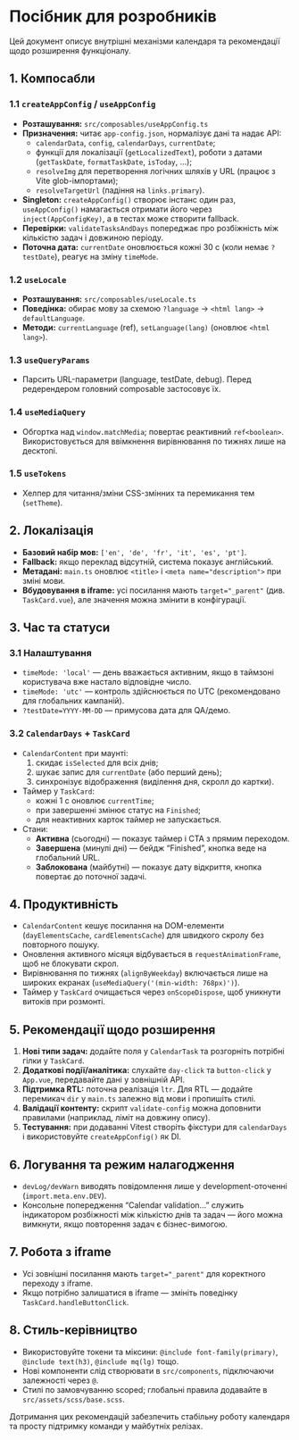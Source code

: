 # Посібник для розробників

Цей документ описує внутрішні механізми календаря та рекомендації щодо розширення функціоналу.

## 1. Компосабли

### 1.1 `createAppConfig` / `useAppConfig`
- **Розташування:** `src/composables/useAppConfig.ts`
- **Призначення:** читає `app-config.json`, нормалізує дані та надає API:
  - `calendarData`, `config`, `calendarDays`, `currentDate`;
  - функції для локалізації (`getLocalizedText`), роботи з датами (`getTaskDate`, `formatTaskDate`, `isToday`, ...);
  - `resolveImg` для перетворення логічних шляхів у URL (працює з Vite glob-імпортами);
  - `resolveTargetUrl` (падіння на `links.primary`).
- **Singleton:** `createAppConfig()` створює інстанс один раз, `useAppConfig()` намагається отримати його через `inject(AppConfigKey)`, а в тестах може створити fallback.
- **Перевірки:** `validateTasksAndDays` попереджає про розбіжність між кількістю задач і довжиною періоду.
- **Поточна дата:** `currentDate` оновлюється кожні 30 с (коли немає `?testDate`), реагує на зміну `timeMode`.

### 1.2 `useLocale`
- **Розташування:** `src/composables/useLocale.ts`
- **Поведінка:** обирає мову за схемою `?language` → `<html lang>` → `defaultLanguage`.
- **Методи:** `currentLanguage` (ref), `setLanguage(lang)` (оновлює `<html lang>`).

### 1.3 `useQueryParams`
- Парсить URL-параметри (language, testDate, debug). Перед редерендером головний composable застосовує їх.

### 1.4 `useMediaQuery`
- Обгортка над `window.matchMedia`; повертає реактивний `ref<boolean>`. Використовується для ввімкнення вирівнювання по тижнях лише на десктопі.

### 1.5 `useTokens`
- Хелпер для читання/зміни CSS-змінних та перемикання тем (`setTheme`).

## 2. Локалізація
- **Базовий набір мов:** `['en', 'de', 'fr', 'it', 'es', 'pt']`.
- **Fallback:** якщо переклад відсутній, система показує англійський.
- **Метадані:** `main.ts` оновлює `<title>` і `<meta name="description">` при зміні мови.
- **Вбудовування в iframe:** усі посилання мають `target="_parent"` (див. `TaskCard.vue`), але значення можна змінити в конфігурації.

## 3. Час та статуси

### 3.1 Налаштування
- `timeMode: 'local'` — день вважається активним, якщо в таймзоні користувача вже настало відповідне число.
- `timeMode: 'utc'` — контроль здійснюється по UTC (рекомендовано для глобальних кампаній).
- `?testDate=YYYY-MM-DD` — примусова дата для QA/демо.

### 3.2 `CalendarDays` + `TaskCard`
- `CalendarContent` при маунті:
  1. скидає `isSelected` для всіх днів;
  2. шукає запис для `currentDate` (або перший день);
  3. синхронізує відображення (виділення дня, скролл до картки).
- Таймер у `TaskCard`:
  - кожні 1 с оновлює `currentTime`;
  - при завершенні змінює статус на `Finished`;
  - для неактивних карток таймер не запускається.
- Стани:
  - **Активна** (сьогодні) — показує таймер і CTA з прямим переходом.
  - **Завершена** (минулі дні) — бейдж “Finished”, кнопка веде на глобальний URL.
  - **Заблокована** (майбутні) — показує дату відкриття, кнопка повертає до поточної задачі.

## 4. Продуктивність
- `CalendarContent` кешує посилання на DOM-елементи (`dayElementsCache`, `cardElementsCache`) для швидкого скролу без повторного пошуку.
- Оновлення активного місяця відбувається в `requestAnimationFrame`, щоб не блокувати скрол.
- Вирівнювання по тижнях (`alignByWeekday`) включається лише на широких екранах (`useMediaQuery('(min-width: 768px)')`).
- Таймер у `TaskCard` очищається через `onScopeDispose`, щоб уникнути витоків при розмонті.

## 5. Рекомендації щодо розширення
1. **Нові типи задач:** додайте поля у `CalendarTask` та розгорніть потрібні гілки у `TaskCard`.
2. **Додаткові події/аналітика:** слухайте `day-click` та `button-click` у `App.vue`, передавайте дані у зовнішній API.
3. **Підтримка RTL:** поточна реалізація `ltr`. Для RTL — додайте перемикач `dir` у `main.ts` залежно від мови і пропишіть стилі.
4. **Валідації контенту:** скрипт `validate-config` можна доповнити правилами (наприклад, ліміт на довжину опису).
5. **Тестування:** при додаванні Vitest створіть фікстури для `calendarDays` і використовуйте `createAppConfig()` як DI.

## 6. Логування та режим налагодження
- `devLog/devWarn` виводять повідомлення лише у development-оточенні (`import.meta.env.DEV`).
- Консольне попередження “Calendar validation…” служить індикатором розбіжності між кількістю днів та задач — його можна вимкнути, якщо повторення задач є бізнес-вимогою.

## 7. Робота з iframe
- Усі зовнішні посилання мають `target="_parent"` для коректного переходу з iframe.
- Якщо потрібно залишатися в iframe — змініть поведінку `TaskCard.handleButtonClick`.

## 8. Стиль-керівництво
- Використовуйте токени та міксини: `@include font-family(primary)`, `@include text(h3)`, `@include mq(lg)` тощо.
- Нові компоненти слід створювати в `src/components`, підключаючи залежності через `@`.
- Стилі по замовчуванню scoped; глобальні правила додавайте в `src/assets/scss/base.scss`.

Дотримання цих рекомендацій забезпечить стабільну роботу календаря та просту підтримку команди у майбутніх релізах.
